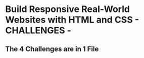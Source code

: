 # Build Responsive Real-World Websites with HTML and CSS - CHALLENGES -

## The 4 Challenges are in 1 File
